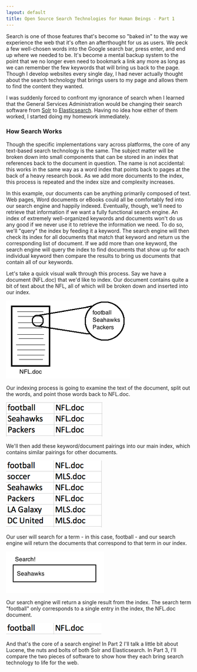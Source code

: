 ```yaml
---
layout: default
title: Open Source Search Technologies for Human Beings - Part 1
---
```


Search is one of those features that's become so "baked in" to the way we experience the web that it's often an afterthought for us as users. We peck a few well-chosen words into the Google search bar, press enter, and end up where we needed to be. It's become a mental backup system to the point that we no longer even need to bookmark a link any more as long as we can remember the few keywords that will bring us back to the page. Though I develop websites every single day, I had never actually thought about the search technology that brings users to my page and allows them to find the content they wanted.

I was suddenly forced to confront my ignorance of search when I learned that the General Services Administration would be changing their search software from [Solr](https://lucene.apache.org/solr/) to [Elasticsearch](http://www.elasticsearch.org/). Having no idea how either of them worked, I started doing my homework immediately. 

### How Search Works

Though the specific implementations vary across platforms, the core of any text-based search technology is the same. The subject matter will be broken down into small components that can be stored in an index that references back to the document in question. The name is not accidental: this works in the same way as a word index that points back to pages at the back of a heavy research book. As we add more documents to the index, this process is repeated and the index size and complexity increases. 

In this example, our documents can be anything primarily composed of text. Web pages, Word documents or eBooks could all be comfortably fed into our search engine and happily indexed. Eventually, though, we'll need to retrieve that information if we want a fully functional search engine. An index of extremely well-organized keywords and documents won't do us any good if we never use it to retrieve the information we need. To do so, we'll "query" the index by feeding it a keyword. The search engine will then check its index for all documents that match that keyword and return us the corresponding list of document. If we add more than one keyword, the search engine will query the index to find documents that show up for each individual keyword then compare the results to bring us documents that contain all of our keywords. 

Let's take a quick visual walk through this process. Say we have a document (NFL.doc) that we'd like to index. Our document contains quite a bit of text about the NFL, all of which will be broken down and inserted into our index.

![Picture of a document that contains text about the NFL](/images/NFLdoc.png)

Our indexing process is going to examine the text of the document, split out the words, and point those words back to NFL.doc.

![Table of keywords that all correspond back to NFL.doc](/images/index1.png)

We'll then add these keyword/document pairings into our main index, which contains similar pairings for other documents.

![Table of keyword/document pairings that contains NFL and MLS references](/images/index2.png)

Our user will search for a term - in this case, football - and our search engine will return the documents that correspond to that term in our index.

![Input box prompting user to search. The user has entered "football" into the input box.](/images/search.png)

Our search engine will return a single result from the index. The search term "football" only corresponds to a single entry in the index, the NFL.doc document.

![Table showing a single keyword/document pairing that matches the word football with NFL.doc](/images/single_search_result.png)

And that's the core of a search engine! In Part 2 I'll talk a little bit about Lucene, the nuts and bolts of both Solr and Elasticsearch. In Part 3, I'll compare the two pieces of software to show how they each bring search technology to life for the web. 